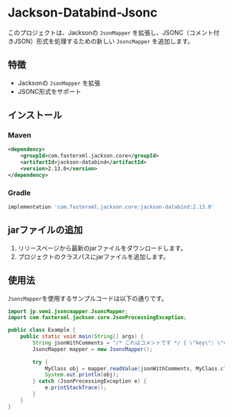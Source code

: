 # Jackson-Databind-Jsonc

このプロジェクトは、Jacksonの `JsonMapper` を拡張し、JSONC（コメント付きJSON）形式を処理するための新しい `JsoncMapper` を追加します。

## 特徴

- Jacksonの `JsonMapper` を拡張
- JSONC形式をサポート

## インストール

### Maven
```xml
<dependency>
    <groupId>com.fasterxml.jackson.core</groupId>
    <artifactId>jackson-databind</artifactId>
    <version>2.13.0</version>
</dependency>
```

### Gradle
```groovy
implementation 'com.fasterxml.jackson.core:jackson-databind:2.13.0'
```

## jarファイルの追加

1. リリースページから最新のjarファイルをダウンロードします。
1. プロジェクトのクラスパスにjarファイルを追加します。

## 使用法

`JsoncMapper`を使用するサンプルコードは以下の通りです。

```java
import jp.vemi.jsoncmapper.JsoncMapper;
import com.fasterxml.jackson.core.JsonProcessingException;

public class Example {
    public static void main(String[] args) {
        String jsonWithComments = "/* これはコメントです */ { \"key\": \"value\" }";
        JsoncMapper mapper = new JsoncMapper();
        
        try {
            MyClass obj = mapper.readValue(jsonWithComments, MyClass.class);
            System.out.println(obj);
        } catch (JsonProcessingException e) {
            e.printStackTrace();
        }
    }
}
```